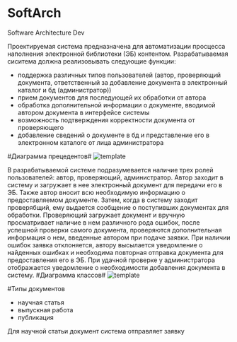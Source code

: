 # SoftArch
Software Architecture Dev

Проектируемая система предназначена для автоматизации просцесса наполнения электронной библиотеки (ЭБ) контентом.
Разрабатываемая сиситема должна реализовывать следующие функции:
- поддержка различных типов пользователей (автор, проверяющий документа, ответственный за добавление документа в электронный каталог и бд (администратор))
- прием документов для последующей их обработки от автора
- обработка дополнительной информации о документе, вводимой автором документа в интерфейсе системы
- возможность подтверждения корректности документа от проверяющего
- добавление сведений о документе в бд и представление его в электронном каталоге от лица администратора
 
#Диаграмма прецедентов#
![template](https://github.com/SergKlimov/SoftArch/blob/master/Use%20case%20diag.png?raw=true)

В разрабатываемой системе подразумевается наличие трех ролей пользователей: автор, проверяющий, администратор.
Автор заходит в систему и загружает в нее электронный документ для передачи его в ЭБ. Также автор вносит всю необходимую информацию о предоставляемом документе.
Затем, когда в систему заходит проверябщий, ему выдается сообщение о поступивших документах для обработки. Проверяющий загружает документ и вручную просматривает наличие в нем различного рода ошибок, после успешной проверки самого документа, проверяются дополнительная информация о нем, введенные автором при подаче заявки. При наличии ошибок заявка отклоняется, автору высылается уведомление о найденных ошибках и необходима повторная отправка документа для предоставления его в ЭБ.
При удачной проверке у администратора отображается уведомление о необходимости добавления документа в систему.
#Диаграмма классов#
![template](http://www.interface.ru/ca/vvu1.gif)

#Типы документов
- научная статья
- выпускная работа
- публикация

Для научной статьи документ система отправляет заявку 
